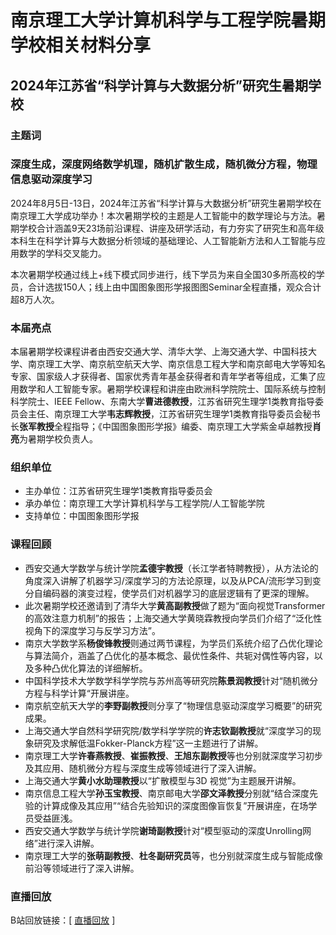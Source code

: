 # 南京理工大学计算机科学与工程学院暑期学校相关材料分享
## 2024年江苏省“科学计算与大数据分析”研究生暑期学校
### 主题词
### 深度生成，深度网络数学机理，随机扩散生成，随机微分方程，物理信息驱动深度学习
2024年8月5日-13日，2024年江苏省“科学计算与大数据分析”研究生暑期学校在南京理工大学成功举办！本次暑期学校的主题是人工智能中的数学理论与方法。暑期学校合计涵盖9天23场前沿课程、讲座及研学活动，有力夯实了研究生和高年级本科生在科学计算与大数据分析领域的基础理论、人工智能新方法和人工智能与应用数学的学科交叉能力。

本次暑期学校通过线上+线下模式同步进行，线下学员为来自全国30多所高校的学员，合计选拔150人；线上由中国图象图形学报图图Seminar全程直播，观众合计超8万人次。
### 本届亮点
本届暑期学校课程讲者由西安交通大学、清华大学、上海交通大学、中国科技大学、南京理工大学、南京航空航天大学、南京信息工程大学和南京邮电大学等知名专家、国家级人才获得者、国家优秀青年基金获得者和青年学者等组成，汇集了应用数学和人工智能专家。暑期学校课程和讲座由欧洲科学院院士、国际系统与控制科学院士、IEEE Fellow、东南大学**曹进德教授**，江苏省研究生理学1类教育指导委员会主任、南京理工大学**韦志辉教授**，江苏省研究生理学1类教育指导委员会秘书长**张军教授**全程指导；《中国图象图形学报》编委、南京理工大学紫金卓越教授**肖亮**为暑期学校负责人。
### 组织单位
- 主办单位：江苏省研究生理学1类教育指导委员会
- 承办单位：南京理工大学计算机科学与工程学院/人工智能学院
- 支持单位：中国图象图形学报
### 课程回顾
- 西安交通大学数学与统计学院**孟德宇教授**（长江学者特聘教授），从方法论的角度深入讲解了机器学习/深度学习的方法论原理，以及从PCA/流形学习到变分自编码器的演变过程，使学员们对机器学习的底层逻辑有了更深的理解。
- 此次暑期学校还邀请到了清华大学**黄高副教授**做了题为“面向视觉Transformer的高效注意力机制”的报告；上海交通大学黄晓霖教授向学员们介绍了“泛化性视角下的深度学习与反学习方法”。
- 南京大学数学系**杨俊锋教授**则通过两节课程，为学员们系统介绍了凸优化理论与算法简介，涵盖了凸优化的基本概念、最优性条件、共轭对偶性等内容，以及多种凸优化算法的详细解析。
- 中国科学技术大学数学科学学院与苏州高等研究院**陈景润教授**针对“随机微分方程与科学计算“开展讲座。
- 南京航空航天大学的**李野副教授**则分享了“物理信息驱动深度学习概要”的研究成果。
- 上海交通大学自然科学研究院/数学科学学院的**许志钦副教授**就“深度学习的现象研究及求解低温Fokker-Planck方程”这一主题进行了讲解。
- 南京理工大学**许春燕教授**、**崔振教授**、**王旭东副教授**等也分别就深度学习初步及其应用、随机微分方程与深度生成等领域进行了深入讲解。
- 上海交通大学**黄小水助理教授**以“扩散模型与3D 视觉”为主题展开讲解。
- 南京信息工程大学**孙玉宝教授**、南京邮电大学**邵文泽教授**分别就“结合深度先验的计算成像及其应用”“结合先验知识的深度图像盲恢复”开展讲座，在场学员受益匪浅。
- 西安交通大学数学与统计学院**谢琦副教授**针对“模型驱动的深度Unrolling网络”进行深入讲解。
- 南京理工大学的**张萌副教授**、**杜冬副研究员**等，也分别就深度生成与智能成像前沿等领域进行了深入讲解。
### 直播回放
B站回放链接：[ [直播回放](https://space.bilibili.com/27032291/channel/collectiondetail?sid=3660418) ]



